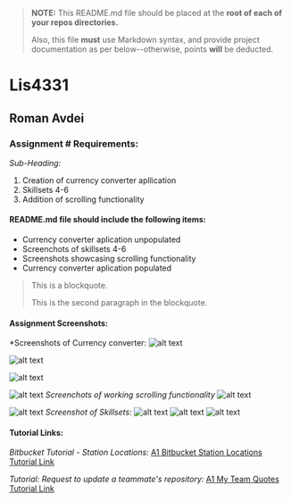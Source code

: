 > **NOTE:** This README.md file should be placed at the **root of each of your repos directories.**
>
>Also, this file **must** use Markdown syntax, and provide project documentation as per below--otherwise, points **will** be deducted.
>

# Lis4331

## Roman Avdei

### Assignment # Requirements:

*Sub-Heading:*

1. Creation of currency converter apllication
2. Skillsets 4-6
3. Addition of scrolling functionality

#### README.md file should include the following items:

* Currency converter aplication unpopulated
* Screenchots of skillsets 4-6
* Screenshots showcasing scrolling functionality
* Currency converter aplication populated

> This is a blockquote.
> 
> This is the second paragraph in the blockquote.
>


#### Assignment Screenshots:


*Screenshots of Currency converter:
![alt text](<Screenshot (111).png>)

![alt text](<Screenshot (112).png>)

![alt text](<Screenshot (113).png>)

![alt text](<Screenshot (114).png>)
*Screenchots of working scrolling functionality*
![alt text](<Screenshot (115).png>)

![alt text](<Screenshot (116).png>)
*Screenshot of Skillsets*:
![alt text](<Screenshot (117).png>)
![alt text](<Screenshot (119).png>)
![alt text](<Screenshot (120).png>)

#### Tutorial Links:

*Bitbucket Tutorial - Station Locations:*
[A1 Bitbucket Station Locations Tutorial Link](https://bitbucket.org/username/bitbucketstationlocations/ "Bitbucket Station Locations")

*Tutorial: Request to update a teammate's repository:*
[A1 My Team Quotes Tutorial Link](https://bitbucket.org/username/myteamquotes/ "My Team Quotes Tutorial")

